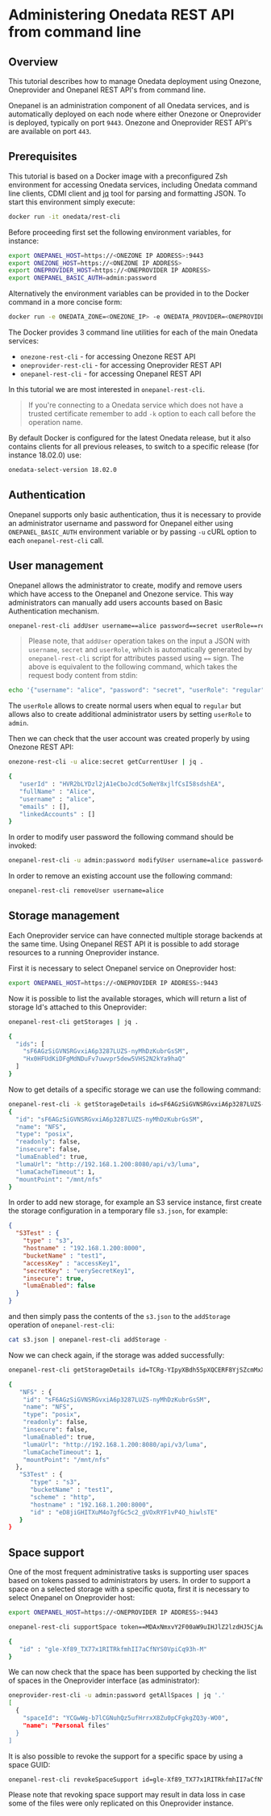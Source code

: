 # Administering Onedata REST API from command line

<!-- toc -->

## Overview
This tutorial describes how to manage Onedata deployment using Onezone, Oneprovider and Onepanel REST API's from command line.

Onepanel is an administration component of all Onedata services, and is automatically deployed on each node where either Onezone or Oneprovider is deployed, typically on port `9443`. Onezone and Oneprovider REST API's are available on port `443`.

## Prerequisites
This tutorial is based on a Docker image with a preconfigured Zsh environment for accessing Onedata services, including Onedata command line clients, CDMI client and [jq](https://stedolan.github.io/jq/) tool for parsing and formatting JSON. To start this environment simply execute:

```bash
docker run -it onedata/rest-cli
```

Before proceeding first set the following environment variables, for instance:
```bash
export ONEPANEL_HOST=https://<ONEZONE IP ADDRESS>:9443
export ONEZONE_HOST=https://<ONEZONE IP ADDRESS>
export ONEPROVIDER_HOST=https://<ONEPROVIDER IP ADDRESS>
export ONEPANEL_BASIC_AUTH=admin:password
```

Alternatively the environment variables can be provided in to the Docker command in a more concise form:

```bash
docker run -e ONEDATA_ZONE=<ONEZONE_IP> -e ONEDATA_PROVIDER=<ONEPROVIDER_IP> -it onedata/rest-cli
```

The Docker provides 3 command line utilities for each of the main Onedata services:

* `onezone-rest-cli` - for accessing Onezone REST API
* `oneprovider-rest-cli` - for accessing Oneprovider REST API
* `onepanel-rest-cli` - for accessing Onepanel REST API

In this tutorial we are most interested in `onepanel-rest-cli`.

> If you're connecting to a Onedata service which does not have a trusted certificate remember to add `-k` option to each call before the operation name.

By default Docker is configured for the latest Onedata release, but it also contains clients for all previous releases, to switch to a specific release (for instance 18.02.0) use:

```bash
onedata-select-version 18.02.0
```

## Authentication
Onepanel supports only basic authentication, thus it is necessary to provide an administrator username and password for Onepanel either using `ONEPANEL_BASIC_AUTH` environment variable or by passing `-u` cURL option to each `onepanel-rest-cli` call.

## User management
Onepanel allows the administrator to create, modify and remove users which have access to the Onepanel and Onezone service. This way administrators can manually add users accounts based on Basic Authentication mechanism.

```bash
onepanel-rest-cli addUser username==alice password==secret userRole==regular
```

> Please note, that `addUser` operation takes on the input a JSON with `username`, `secret` and `userRole`, which is automatically generated by `onepanel-rest-cli` script for attributes passed using `==` sign. The above is equivalent to the following command, which takes the request body content from stdin:

```bash
echo '{"username": "alice", "password": "secret", "userRole": "regular"}' | onepanel-rest-cli addUser -
```

The `userRole` allows to create normal users when equal to `regular` but allows also to create additional administrator users by setting `userRole` to `admin`.

Then we can check that the user account was created properly by using Onezone REST API:

```bash
onezone-rest-cli -u alice:secret getCurrentUser | jq .

{
   "userId" : "HVR2bLYDzl2jA1eCboJcdC5oNeY8xjlfCsI58sdshEA",
   "fullName" : "Alice",
   "username" : "alice",
   "emails" : [],
   "linkedAccounts" : []
}
```

In order to modify user password the following command should be invoked:

```bash
onepanel-rest-cli -u admin:password modifyUser username=alice password==newsecret
```

In order to remove an existing account use the following command:

```bash
onepanel-rest-cli removeUser username=alice
```

## Storage management
Each Oneprovider service can have connected multiple storage backends at the same time. Using Onepanel REST API it is possible to add storage resources to a running Oneprovider instance.

First it is necessary to select Onepanel service on Oneprovider host:

```bash
export ONEPANEL_HOST=https://<ONEPROVIDER IP ADDRESS>:9443
```

Now it is possible to list the available storages, which will return a list of storage Id's attached to this Oneprovider:

```bash
onepanel-rest-cli getStorages | jq .

{
  "ids": [
    "sF6AGzSiGVNSRGvxiA6p3287LUZS-nyMhDzKubrGsSM",
    "Hx0HFUdKiDFgMdNDuFv7uwvpr5dew5VHS2N2kYa9haQ"
  ]
}
```

Now to get details of a specific storage we can use the following command:

```bash
onepanel-rest-cli -k getStorageDetails id=sF6AGzSiGVNSRGvxiA6p3287LUZS-nyMhDzKubrGsSM | jq .
{
  "id": "sF6AGzSiGVNSRGvxiA6p3287LUZS-nyMhDzKubrGsSM",
  "name": "NFS",
  "type": "posix",
  "readonly": false,
  "insecure": false,
  "lumaEnabled": true,
  "lumaUrl": "http://192.168.1.200:8080/api/v3/luma",
  "lumaCacheTimeout": 1,
  "mountPoint": "/mnt/nfs"
}
```

In order to add new storage, for example an S3 service instance, first create the storage configuration in a temporary file `s3.json`, for example:

```json
{
  "S3Test" : {
    "type" : "s3",
    "hostname" : "192.168.1.200:8000",
    "bucketName" : "test1",
    "accessKey" : "accessKey1",
    "secretKey" : "verySecretKey1",
    "insecure": true,
    "lumaEnabled": false
  }
}
```

and then simply pass the contents of the `s3.json` to the `addStorage` operation of `onepanel-rest-cli`:

```bash
cat s3.json | onepanel-rest-cli addStorage -
```

Now we can check again, if the storage was added successfully:

```bash
onepanel-rest-cli getStorageDetails id=TCRg-YIpyXBdh55pXQCERF8YjSZcmMxXxHmWIVJk9wM | jq .

{
   "NFS" : {
    "id": "sF6AGzSiGVNSRGvxiA6p3287LUZS-nyMhDzKubrGsSM",
    "name": "NFS",
    "type": "posix",
    "readonly": false,
    "insecure": false,
    "lumaEnabled": true,
    "lumaUrl": "http://192.168.1.200:8080/api/v3/luma",
    "lumaCacheTimeout": 1,
    "mountPoint": "/mnt/nfs"
  },
   "S3Test" : {
      "type" : "s3",
      "bucketName" : "test1",
      "scheme" : "http",
      "hostname" : "192.168.1.200:8000",
      "id" : "eD8jiGHITXuM4o7gfGc5c2_gVOxRYF1vP4O_hiwlsTE"
   }
}
```

## Space support
One of the most frequent administrative tasks is supporting user spaces based on tokens passed to administrators by users. In order to support a space on a selected storage with a specific quota, first it is necessary to select Onepanel on Oneprovider host:

```bash
export ONEPANEL_HOST=https://<ONEPROVIDER IP ADDRESS>:9443
```

```bash
onepanel-rest-cli supportSpace token==MDAxNmxvY2F00aW9uIHJlZ2lzdHJ5CjAwM2JpZGVudGlmaWVyIDI2THNTM3RkdGNoZ00pUS3ZMb3JkMFQ00cDZPSXhWQnVvZHAwYUxNWHVxdzAKMDAyOGNpZCB00b2tlblR5cGUgPSBzcGFjZV9zdXBwb3J00X3Rva2VuCjAwMmZzaWduYXR1cmUg1EKnr7dPbh00I01X02wx8ULLjNt02HzBtfMxTp3jtse01vFsK size:=1073741824 storageName==NFS | jq '.'

{
   "id" : "gle-Xf89_TX77x1RITRkfmhII7aCfNYS0VpiCq93h-M"
}
```

We can now check that the space has been supported by checking the list of spaces in the Oneprovider interface (as administrator):

```bash
oneprovider-rest-cli -u admin:password getAllSpaces | jq '.'
[
  {
    "spaceId": "YCGwWg-b7lCGNuhQz5ufHrrxX8Zu0pCFgkgZQ3y-WO0",
    "name": "Personal files"
  }
]
```

It is also possible to revoke the support for a specific space by using a space GUID:

```bash
onepanel-rest-cli revokeSpaceSupport id=gle-Xf89_TX77x1RITRkfmhII7aCfNYS0VpiCq93h-M
```

Please note that revoking space support may result in data loss in case some of the files were only replicated on this Oneprovider instance.
